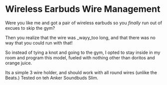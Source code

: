 # Wireless Earbuds Wire Management
Were you like me and got a pair of wireless earbuds so you _finally_ run out of
excues to skip the gym?

Then you realize that the wire was _wayy_too long, and that there was no way
that you could run with that!

So instead of tying a knot and going to the gym, I opted to stay inside in my
room and program this model, fueled with nothing other than doritos and orange
juice.

Its a simple 3 wire holder, and should work with all round wires (unlike the 
Beats.) Tested on teh Anker Soundbuds Slim.
